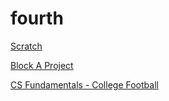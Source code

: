 # fourth

[Scratch](https://scratch.mit.edu/)

[Block A Project](https://drive.google.com/file/d/1NLtTAXQ5vWWXV8sVZB6Tj3vG3wLlIWSQ/view?usp=sharing)

[CS Fundamentals - College Football](https://www.kaggle.com/deoncarlette/cs-fundamentals-cfb)
